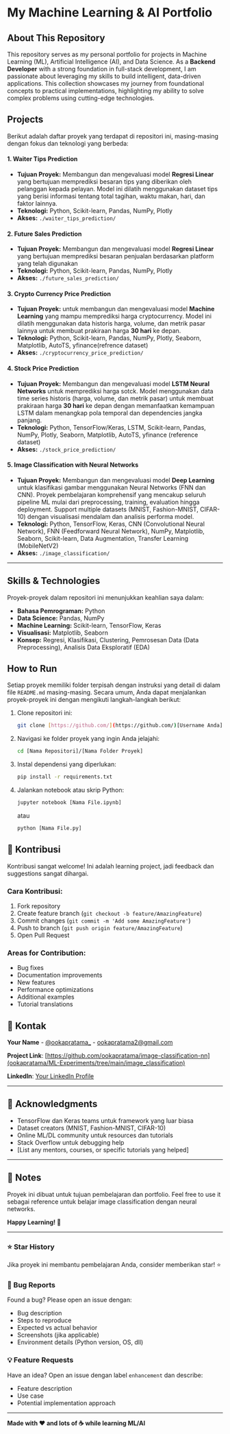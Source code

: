 # My Machine Learning & AI Portfolio

## About This Repository

This repository serves as my personal portfolio for projects in Machine Learning (ML), Artificial Intelligence (AI), and Data Science. As a **Backend Developer** with a strong foundation in full-stack development, I am passionate about leveraging my skills to build intelligent, data-driven applications. This collection showcases my journey from foundational concepts to practical implementations, highlighting my ability to solve complex problems using cutting-edge technologies.

## Projects

Berikut adalah daftar proyek yang terdapat di repositori ini, masing-masing dengan fokus dan teknologi yang berbeda:

#### 1. Waiter Tips Prediction
* **Tujuan Proyek:** Membangun dan mengevaluasi model **Regresi Linear** yang bertujuan memprediksi besaran tips yang diberikan oleh pelanggan kepada pelayan. Model ini dilatih menggunakan dataset tips yang berisi informasi tentang total tagihan, waktu makan, hari, dan faktor lainnya.
* **Teknologi:** Python, Scikit-learn, Pandas, NumPy, Plotly
* **Akses:** `./waiter_tips_prediction/`

#### 2. Future Sales Prediction
* **Tujuan Proyek:** Membangun dan mengevaluasi model **Regresi Linear** yang bertujuan memprediksi besaran penjualan berdasarkan platform yang telah digunakan
* **Teknologi:** Python, Scikit-learn, Pandas, NumPy, Plotly
* **Akses:** `./future_sales_prediction/`

#### 3. Crypto Currency Price Prediction
* **Tujuan Proyek:** untuk membangun dan mengevaluasi model **Machine Learning** yang mampu memprediksi harga cryptocurrency. Model ini dilatih menggunakan data historis harga, volume, dan metrik pasar lainnya untuk membuat prakiraan harga **30 hari** ke depan.
* **Teknologi:** Python, Scikit-learn, Pandas, NumPy, Plotly, Seaborn, Matplotlib, AutoTS, yfinance(refrence dataset)
* **Akses:** `./cryptocurrency_price_prediction/`

#### 4. Stock Price Prediction
* **Tujuan Proyek:** Membangun dan mengevaluasi model **LSTM Neural Networks** untuk memprediksi harga sotck. Model menggunakan data time series historis (harga, volume, dan metrik pasar) untuk membuat prakiraan harga **30 hari** ke depan dengan memanfaatkan kemampuan LSTM dalam menangkap pola temporal dan dependencies jangka panjang.
* **Teknologi:** Python, TensorFlow/Keras, LSTM, Scikit-learn, Pandas, NumPy, Plotly, Seaborn, Matplotlib, AutoTS, yfinance (reference dataset)
* **Akses:** `./stock_price_prediction/`

#### 5. Image Classification with Neural Networks
* **Tujuan Proyek:** Membangun dan mengevaluasi model **Deep Learning** untuk klasifikasi gambar menggunakan Neural Networks (FNN dan CNN). Proyek pembelajaran komprehensif yang mencakup seluruh pipeline ML mulai dari preprocessing, training, evaluation hingga deployment. Support multiple datasets (MNIST, Fashion-MNIST, CIFAR-10) dengan visualisasi mendalam dan analisis performa model.
* **Teknologi:** Python, TensorFlow, Keras, CNN (Convolutional Neural Network), FNN (Feedforward Neural Network), NumPy, Matplotlib, Seaborn, Scikit-learn, Data Augmentation, Transfer Learning (MobileNetV2)
* **Akses:** `./image_classification/`

<!-- #### 2. [Nama Proyek Anda, misal: Image Classifier for [Spesifik]]
* **Tujuan Proyek:** [Deskripsikan tujuan, misal: Melatih model untuk mengklasifikasikan gambar.]
* **Teknologi:** Python, TensorFlow/PyTorch, Keras
* **Akses:** [Link ke folder proyek, misal: `./image_classifier/`]

#### 3. [Tambahkan Proyek Lainnya di sini]
* **Tujuan Proyek:** [Deskripsi singkat]
* **Teknologi:** [List teknologi yang digunakan]
* **Akses:** [Link ke folder proyek] -->

---

## Skills & Technologies

Proyek-proyek dalam repositori ini menunjukkan keahlian saya dalam:
* **Bahasa Pemrograman:** Python
* **Data Science:** Pandas, NumPy
* **Machine Learning:** Scikit-learn, TensorFlow, Keras
* **Visualisasi:** Matplotlib, Seaborn
* **Konsep:** Regresi, Klasifikasi, Clustering, Pemrosesan Data (Data Preprocessing), Analisis Data Eksploratif (EDA)

## How to Run

Setiap proyek memiliki folder terpisah dengan instruksi yang detail di dalam file `README.md` masing-masing. Secara umum, Anda dapat menjalankan proyek-proyek ini dengan mengikuti langkah-langkah berikut:

1.  Clone repositori ini:
    ```bash
    git clone [https://github.com/](https://github.com/)[Username Anda]/[Nama Repositori].git
    ```
2.  Navigasi ke folder proyek yang ingin Anda jelajahi:
    ```bash
    cd [Nama Repositori]/[Nama Folder Proyek]
    ```
3.  Instal dependensi yang diperlukan:
    ```bash
    pip install -r requirements.txt
    ```
4.  Jalankan notebook atau skrip Python:
    ```bash
    jupyter notebook [Nama File.ipynb]
    ```
    atau
    ```bash
    python [Nama File.py]
    ```

## 🤝 Kontribusi

Kontribusi sangat welcome! Ini adalah learning project, jadi feedback dan suggestions sangat dihargai.

### Cara Kontribusi:

1. Fork repository
2. Create feature branch (`git checkout -b feature/AmazingFeature`)
3. Commit changes (`git commit -m 'Add some AmazingFeature'`)
4. Push to branch (`git push origin feature/AmazingFeature`)
5. Open Pull Request

### Areas for Contribution:
- Bug fixes
- Documentation improvements
- New features
- Performance optimizations
- Additional examples
- Tutorial translations

<!-- ## 📄 Lisensi

Distributed under the MIT License. See `LICENSE` file for more information.

```
MIT License

Copyright (c) 2025 [Your Name]

Permission is hereby granted, free of charge, to any person obtaining a copy
of this software and associated documentation files...
``` -->

## 📧 Kontak

**Your Name** - [@ookapratama_](https://www.instagram.com/ookapratama_) - ookapratama2@gmail.com

**Project Link**: [https://github.com/ookapratama/image-classification-nn](ookapratama/ML-Experiments/tree/main/image_classification)

**LinkedIn**: [Your LinkedIn Profile](https://www.linkedin.com/in/ooka-pratama-9b9035223/)

---

## 🙏 Acknowledgments

- TensorFlow dan Keras teams untuk framework yang luar biasa
- Dataset creators (MNIST, Fashion-MNIST, CIFAR-10)
- Online ML/DL community untuk resources dan tutorials
- Stack Overflow untuk debugging help
- [List any mentors, courses, or specific tutorials yang helped]

---

## 📝 Notes

Proyek ini dibuat untuk tujuan pembelajaran dan portfolio. Feel free to use it sebagai reference untuk belajar image classification dengan neural networks.

**Happy Learning! 🚀**

---

### ⭐ Star History

Jika proyek ini membantu pembelajaran Anda, consider memberikan star! ⭐

### 🐛 Bug Reports

Found a bug? Please open an issue dengan:
- Bug description
- Steps to reproduce
- Expected vs actual behavior
- Screenshots (jika applicable)
- Environment details (Python version, OS, dll)

### 💡 Feature Requests

Have an idea? Open an issue dengan label `enhancement` dan describe:
- Feature description
- Use case
- Potential implementation approach

---

**Made with ❤️ and lots of ☕ while learning ML/AI**